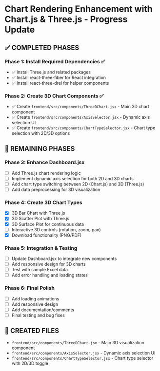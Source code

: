 # Chart Rendering Enhancement with Chart.js & Three.js - Progress Update

## ✅ COMPLETED PHASES

### Phase 1: Install Required Dependencies ✅
- ✅ Install Three.js and related packages
- ✅ Install react-three-fiber for React integration
- ✅ Install react-three-drei for helper components

### Phase 2: Create 3D Chart Components ✅
- ✅ Create `frontend/src/components/ThreeDChart.jsx` - Main 3D chart component
- ✅ Create `frontend/src/components/AxisSelector.jsx` - Dynamic axis selection UI
- ✅ Create `frontend/src/components/ChartTypeSelector.jsx` - Chart type selection with 2D/3D options

## 🔄 REMAINING PHASES

### Phase 3: Enhance Dashboard.jsx
- [ ] Add Three.js chart rendering logic
- [ ] Implement dynamic axis selection for both 2D and 3D charts
- [ ] Add chart type switching between 2D (Chart.js) and 3D (Three.js)
- [ ] Add data preprocessing for 3D visualization

### Phase 4: Create 3D Chart Types
- [x] 3D Bar Chart with Three.js
- [x] 3D Scatter Plot with Three.js
- [x] 3D Surface Plot for continuous data
- [ ] Interactive 3D controls (rotation, zoom, pan)
- [x] Download functionality (PNG/PDF)

### Phase 5: Integration & Testing
- [ ] Update Dashboard.jsx to integrate new components
- [ ] Add responsive design for 3D charts
- [ ] Test with sample Excel data
- [ ] Add error handling and loading states

### Phase 6: Final Polish
- [ ] Add loading animations
- [ ] Add responsive design
- [ ] Add documentation/comments
- [ ] Final testing and bug fixes

## 📁 CREATED FILES
- `frontend/src/components/ThreeDChart.jsx` - Main 3D visualization component
- `frontend/src/components/AxisSelector.jsx` - Dynamic axis selection UI
- `frontend/src/components/ChartTypeSelector.jsx` - Chart type selector with 2D/3D toggle
